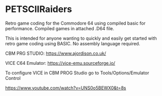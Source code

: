 <H1>PETSCIIRaiders</H1>

Retro game coding for the Commodore 64 using compiled basic for performance.  Compiled games in attached .D64 file.

This is intended for anyone wanting to quickly and easily get started with retro game coding using BASIC.  No assembly language required.

CBM PRG STUDIO: https://www.ajordison.co.uk/

VICE C64 Emulator: https://vice-emu.sourceforge.io/

To configure VICE in CBM PROG Studio go to Tools/Options/Emulator Control

https://www.youtube.com/watch?v=UNS0o5BEWX0&t=8s
